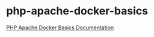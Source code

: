 # php-apache-docker-basics

[PHP Apache Docker Basics Documentation](https://digitaltim.github.io/php-apache-docker-basics/ "PHP Apache Docker Basics Documentation")
